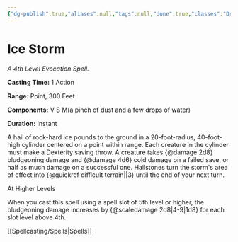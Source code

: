 ```yaml
---
{"dg-publish":true,"aliases":null,"tags":null,"done":true,"classes":"Druid, Sorcerer, Wizard,","spellLevel":4,"school":"Evocation","source":"PHB","permalink":"/spells/ice-storm/","dgHomeLink":false,"dgPassFrontmatter":true}
---
```


# Ice Storm
*A 4th Level Evocation Spell.*

**Casting Time:** 1 Action

**Range:** Point, 300 Feet

**Components:** V S M(a pinch of dust and a few drops of water)

**Duration:** Instant

A hail of rock-hard ice pounds to the ground in a 20-foot-radius, 40-foot-high cylinder centered on a point within range. Each creature in the cylinder must make a Dexterity saving throw. A creature takes {@damage 2d8} bludgeoning damage and {@damage 4d6} cold damage on a failed save, or half as much damage on a successful one.
Hailstones turn the storm's area of effect into {@quickref difficult terrain||3} until the end of your next turn.

At Higher Levels

When you cast this spell using a spell slot of 5th level or higher, the bludgeoning damage increases by {@scaledamage 2d8|4-9|1d8} for each slot level above 4th.

[[Spellcasting/Spells|Spells]]